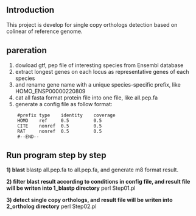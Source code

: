 ## Introduction
This project is develop for single copy orthologs  detection based on colinear of reference genome.

## pareration
1) dowload gtf, pep file of interesting species from Ensembl database
2) extract longest genes on each locus as representative genes of each species
3) and rename gene name with a unique species-specific prefix, like HOMO_ENSP00000220809
4) cat all fasta format protein file into one file, like all.pep.fa 
5) generate a config file as follow format:
```
	#prefix type    identity	coverage
	HOMO	ref	    0.5			0.5
	CITE	nonref	0.5			0.5
	RAT     nonref	0.5			0.5
	#--END--
```

## Run program step by step

<b>1) blast</b>
blastp all.pep.fa to all.pep.fa, and generate m8 format result.

<b>2) filter blast result according to conditions in config file, and result file will be writen into 1_blastp directory</b>
perl Step01.pl <m8 file> <pep file> <config>

<b>3) detect single copy orthologs, and result file will be writen into 2_ortholog directory</b>
perl Step02.pl <config> <gff dir>
